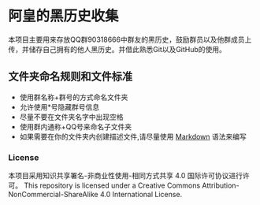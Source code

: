 # 阿皇的黑历史收集
本项目主要用来存放QQ群90318666中群友的黑历史，鼓励群员以及他群成员上传，并储存自己拥有的他人黑历史。并借此熟悉Git以及GitHub的使用。

## 文件夹命名规则和文件标准
* 使用群名称+群号的方式命名文件夹
* 允许使用*号隐藏群号信息
* 尽量不要在文件夹名字中出现空格
* 使用群内通称+QQ号来命名子文件夹
* 如果需要在你的文件夹内创建描述文件,请尽量使用 [Markdown](https://en.wikipedia.org/wiki/Markdown) 语法来编写
### License

本项目采用知识共享署名-非商业性使用-相同方式共享 4.0 国际许可协议进行许可。
This repository is licensed under a Creative Commons Attribution-NonCommercial-ShareAlike 4.0 International License.

